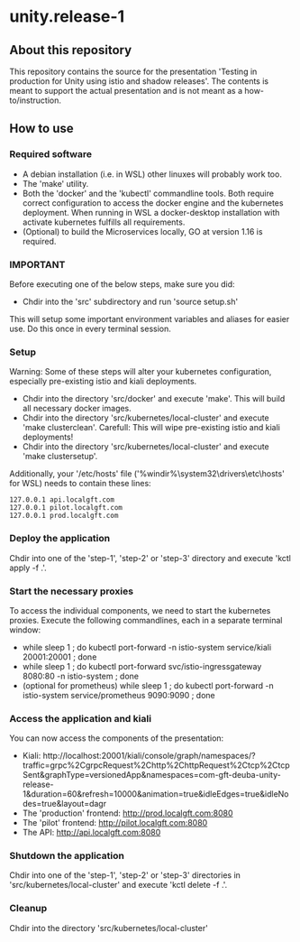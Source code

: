 # unity.release-1

## About this repository

This repository contains the source for the presentation 'Testing in production for Unity using istio and shadow releases'.
The contents is meant to support the actual presentation and is not meant as a how-to/instruction.

## How to use

### Required software

- A debian installation (i.e. in WSL) other linuxes will probably work too.
- The 'make' utility.
- Both the 'docker' and the 'kubectl' commandline tools. Both require correct configuration to access the docker engine and the kubernetes deployment. When running in WSL a docker-desktop installation with activate kubernetes fulfills all requirements.
- (Optional) to build the Microservices locally, GO at version 1.16 is required.

### IMPORTANT

Before executing one of the  below steps, make sure you did:

- Chdir into the 'src' subdirectory and run 'source setup.sh'
 
This will setup some important environment variables and aliases for easier use. Do this once in every terminal session.

### Setup

Warning: Some of these steps will alter your kubernetes configuration, especially pre-existing istio and kiali deployments.

- Chdir into the directory 'src/docker' and execute 'make'. This will build all necessary docker images.
- Chdir into the directory 'src/kubernetes/local-cluster' and execute 'make clusterclean'. Carefull: This will wipe pre-existing istio and kiali deployments!
- Chdir into the directory 'src/kubernetes/local-cluster' and execute 'make clustersetup'.

Additionally, your '/etc/hosts' file ('%windir%\system32\drivers\etc\hosts' for WSL) needs to contain these lines:

    127.0.0.1 api.localgft.com
    127.0.0.1 pilot.localgft.com
    127.0.0.1 prod.localgft.com

### Deploy the application

Chdir into one of the 'step-1', 'step-2' or 'step-3' directory and execute 'kctl apply -f .'. 

### Start the necessary proxies

To access the individual components, we need to start the kubernetes proxies. Execute the following commandlines, each in a separate terminal window:

- while sleep 1 ; do kubectl port-forward -n istio-system service/kiali 20001:20001  ; done
- while sleep 1 ; do kubectl port-forward svc/istio-ingressgateway 8080:80 -n istio-system ; done
- (optional for prometheus) while sleep 1 ; do kubectl port-forward -n istio-system service/prometheus 9090:9090 ; done

### Access the application and kiali

You can now access the components of the presentation:

- Kiali: http://localhost:20001/kiali/console/graph/namespaces/?traffic=grpc%2CgrpcRequest%2Chttp%2ChttpRequest%2Ctcp%2CtcpSent&graphType=versionedApp&namespaces=com-gft-deuba-unity-release-1&duration=60&refresh=10000&animation=true&idleEdges=true&idleNodes=true&layout=dagr
- The 'production' frontend: http://prod.localgft.com:8080
- The 'pilot' frontend: http://pilot.localgft.com:8080
- The API: http://api.localgft.com:8080

### Shutdown the application

Chdir into one of the 'step-1', 'step-2' or 'step-3' directories in 'src/kubernetes/local-cluster' and execute 'kctl delete -f .'. 

### Cleanup

Chdir into the directory 'src/kubernetes/local-cluster'

